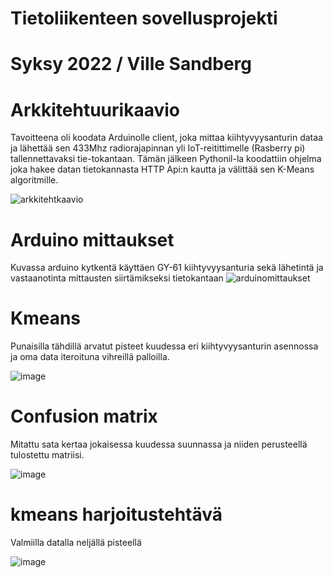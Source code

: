 # Tietoliikenteen sovellusprojekti
   # Syksy 2022 /  Ville Sandberg

# Arkkitehtuurikaavio

Tavoitteena oli koodata Arduinolle client, joka mittaa kiihtyvyysanturin dataa ja lähettää sen 433Mhz radiorajapinnan yli IoT-reitittimelle (Rasberry pi) tallennettavaksi tie-tokantaan. Tämän jälkeen Pythonil-la koodattiin ohjelma joka hakee datan tietokannasta HTTP Api:n kautta ja välittää sen K-Means algoritmille.

![arkkitehtkaavio](https://user-images.githubusercontent.com/99398876/207575739-eff09a86-39f3-411a-a2eb-e9300c74c337.PNG)


# Arduino mittaukset

Kuvassa arduino kytkentä käyttäen GY-61 kiihtyvyysanturia sekä lähetintä ja vastaanotinta mittausten siirtämikseksi tietokantaan
![arduinomittaukset](https://user-images.githubusercontent.com/99398876/207831490-312a3bac-0d3f-4d4f-b671-dd9417fa86c6.PNG)


# Kmeans

Punaisilla tähdillä arvatut pisteet kuudessa eri kiihtyvyysanturin asennossa ja oma data iteroituna vihreillä palloilla.

![image](https://user-images.githubusercontent.com/99398876/205662060-edba5896-98dd-46a0-a435-34141e5c69a0.png) 


# Confusion matrix

Mitattu sata kertaa jokaisessa kuudessa suunnassa ja niiden perusteellä tulostettu matriisi.

![image](https://user-images.githubusercontent.com/99398876/206994697-35a1516c-5424-4507-93c8-72416099b257.png)



# kmeans harjoitustehtävä

Valmiilla datalla neljällä pisteellä

![image](https://user-images.githubusercontent.com/99398876/204475630-815fb3b7-66dc-460f-a5cb-d410711c659b.png)







